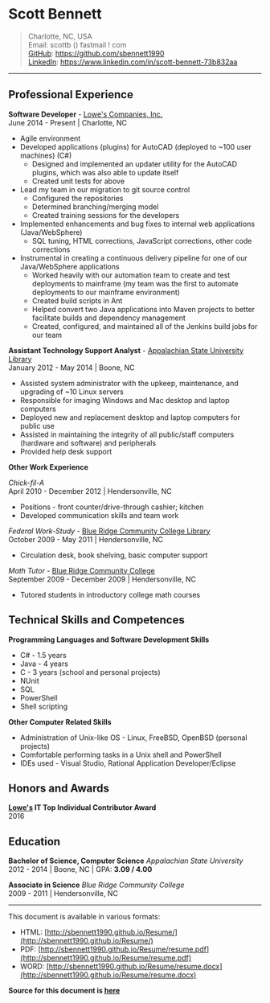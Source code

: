 Scott Bennett
=============
> Charlotte, NC, USA  
> Email: scottb () fastmail ! com  
> [GitHub][]: https://github.com/sbennett1990  
> [LinkedIn][]: https://www.linkedin.com/in/scott-bennett-73b832aa  

________________________

Professional Experience
-----------------------

**Software Developer** - [Lowe's Companies, Inc.][lowes]  
June 2014 - Present | Charlotte, NC  

- Agile environment
- Developed applications (plugins) for AutoCAD (deployed to ~100 user machines) (C#)
    - Designed and implemented an updater utility for the AutoCAD plugins, which was also
      able to update itself
    - Created unit tests for above
- Lead my team in our migration to git source control
    - Configured the repositories
    - Determined branching/merging model
    - Created training sessions for the developers
- Implemented enhancements and bug fixes to internal web applications (Java/WebSphere)
    - SQL tuning, HTML corrections, JavaScript corrections, other code corrections
- Instrumental in creating a continuous delivery pipeline for one of our Java/WebSphere
  applications
    - Worked heavily with our automation team to create and test deployments to mainframe
      (my team was the first to automate deployments to our mainframe environment)
    - Created build scripts in Ant
    - Helped convert two Java applications into Maven projects to better facilitate
      builds and dependency management
    - Created, configured, and maintained all of the Jenkins build jobs for our team

**Assistant Technology Support Analyst** - [Appalachian State University Library][applib]  
January 2012 - May 2014 | Boone, NC  

- Assisted system administrator with the upkeep, maintenance, and upgrading of ~10 Linux servers
- Responsible for imaging Windows and Mac desktop and laptop computers
- Deployed new and replacement desktop and laptop computers for public use
- Assisted in maintaining the integrity of all public/staff computers (hardware and software) 
  and peripherals
- Provided help desk support

**Other Work Experience**

*Chick-fil-A*  
April 2010 - December 2012 | Hendersonville, NC  

- Positions - front counter/drive-through cashier; kitchen
- Developed communication skills and team work

*Federal Work-Study* - [Blue Ridge Community College Library][brcclib]  
October 2009 - May 2011 | Hendersonville, NC  

- Circulation desk, book shelving, basic computer support

*Math Tutor* - [Blue Ridge Community College][brcc]  
September 2009 - December 2009 | Hendersonville, NC  

- Tutored students in introductory college math courses

Technical Skills and Competences
--------------------------------

**Programming Languages and Software Development Skills**  

- C# - 1.5 years
- Java - 4 years
- C - 3 years (school and personal projects)
- NUnit
- SQL
- PowerShell
- Shell scripting

**Other Computer Related Skills**  

- Administration of Unix-like OS - Linux, FreeBSD, OpenBSD (personal projects)
- Comfortable performing tasks in a Unix shell and PowerShell
- IDEs used - Visual Studio, Rational Application Developer/Eclipse

Honors and Awards
-----------------
**[Lowe's][lowes] IT Top Individual Contributor Award**  
2016

Education
---------
**Bachelor of Science, Computer Science** _Appalachian State University_  
2012 - 2014 | Boone, NC | GPA: **3.09 / 4.00**  

**Associate in Science** _Blue Ridge Community College_  
2009 - 2011 | Hendersonville, NC  

________________________

This document is available in various formats:  

- HTML: [http://sbennett1990.github.io/Resume/](http://sbennett1990.github.io/Resume/)  
- PDF: [http://sbennett1990.github.io/Resume/resume.pdf](http://sbennett1990.github.io/Resume/resume.pdf)  
- WORD: [http://sbennett1990.github.io/Resume/resume.docx](http://sbennett1990.github.io/Resume/resume.docx)  

**Source for this document is [here][resume]**


[GitHub]:  https://github.com/sbennett1990/
[LinkedIn]: https://www.linkedin.com/in/scott-bennett-73b832aa/
[lowes]:   http://www.lowes.com/
[applib]:  http://library.appstate.edu/
[brcc]:    http://www.blueridge.edu/
[brcclib]: http://www.blueridge.edu/campus-life/library
[resume]:  https://github.com/sbennett1990/Resume
